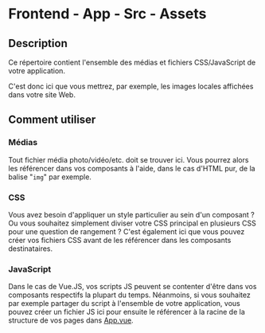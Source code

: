 # Frontend - App - Src - Assets

## Description

Ce répertoire contient l'ensemble des médias et fichiers CSS/JavaScript de votre application.

C'est donc ici que vous mettrez, par exemple, les images locales affichées dans votre site Web.

## Comment utiliser

### Médias

Tout fichier média photo/vidéo/etc. doit se trouver ici. Vous pourrez alors les référencer dans vos composants à l'aide, dans le cas d'HTML pur, de la balise "`img`" par exemple.

### CSS

Vous avez besoin d'appliquer un style particulier au sein d'un composant ? Ou vous souhaitez simplement diviser votre CSS principal en plusieurs CSS pour une question de rangement ? C'est également ici que vous pouvez créer vos fichiers CSS avant de les référencer dans les composants destinataires.

### JavaScript

Dans le cas de Vue.JS, vos scripts JS peuvent se contenter d'être dans vos composants respectifs la plupart du temps. Néanmoins, si vous souhaitez par exemple partager du script à l'ensemble de votre application, vous pouvez créer un fichier JS ici pour ensuite le référencer à la racine de la structure de vos pages dans [App.vue](../App.vue).
